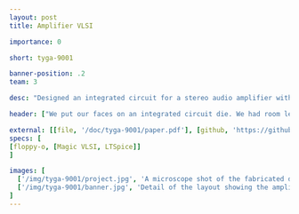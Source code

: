 ```yaml
---
layout: post
title: Amplifier VLSI

importance: 0

short: tyga-9001

banner-position: .2
team: 3

desc: "Designed an integrated circuit for a stereo audio amplifier with digitally tunable gain. Laid out the design at the transistor level and had the circuit fabiracted."

header: ["We put our faces on an integrated circuit die. We had room left over for a stereo audio amplifier with volume control.", "We designed a mixed analog/digital circuit -- the analog is an [op-amp](http://en.wikipedia.org/wiki/Operational_amplifier) configured as a non-inverting amplifier, and the digital is a [SPI](http://en.wikipedia.org/wiki/Serial_Peripheral_Interface_Bus) bus (almost fully compliant) controlling a digital potentiometer to tune the gain. It was fabricated with the MOSIS 300 nm process on a 1 mm square die and packaged in a 40 pin ceramic DIP. None of those specs were by choice. See the [report](/doc/tyga-9001/paper.pdf) (linked above in the banner) for details."]

external: [[file, '/doc/tyga-9001/paper.pdf'], [github, 'https://github.com/EnigMoiD/vlsi-tunable-amp']]
specs: [
[floppy-o, [Magic VLSI, LTSpice]]
]

images: [
  ['/img/tyga-9001/project.jpg', 'A microscope shot of the fabricated die.'],
  ['/img/tyga-9001/banner.jpg', 'Detail of the layout showing the amplifier input and gain stages in the center with the four large output drivers, two on each side.']
]
---
```

